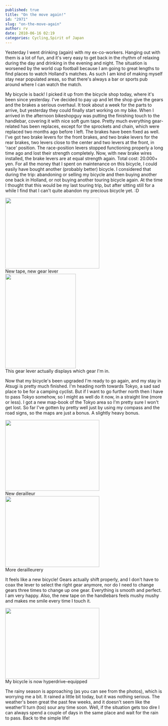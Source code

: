 ```yaml
---
published: true
title: "On the move again!"
id: "2971"
slug: "on-the-move-again"
author: rv
date: 2010-06-16 02:19
categories: Cycling,Spirit of Japan
---
```

Yesterday I went drinking (again) with my ex-co-workers. Hanging out with them is a lot of fun, and it's very easy to get back in the rhythm of relaxing during the day and drinking in the evening and night. The situation is worsened by the world cup football because I am going to great lengths to find places to watch Holland's matches. As such I am kind of making myself stay near populated areas, so that there's always a bar or sports pub around where I can watch the match.

My bicycle is back! I picked it up from the bicycle shop today, where it's been since yesterday. I've decided to pay up and let the shop give the gears and the brakes a serious overhaul. It took about a week for the parts to arrive, but yesterday they could finally start working on my bike. When I arrived in the afternoon bikeshopguy was putting the finishing touch to the handlebar, covering it with nice soft gum tape. Pretty much everything gear-related has been replaces, except for the sprockets and chain, which were replaced two months ago before I left. The brakes have been fixed as well. I've got two brake levers for the front brakes, and two brake levers for the rear brakes, two levers close to the center and two levers at the front, in 'race' position. The race-position levers stopped functioning properly a long time ago and lost their strength completely. Now, with new brake wires installed, the brake levers are at equal strength again. Total cost: 20.000+ yen. For all the money that I spent on maintenance on this bicycle, I could easily have bought another (probably better) bicycle. I considered that during the trip: abandoning or selling my bicycle and then buying another one back in Holland, or not buying another touring bicycle again. At the time I thought that this would be my last touring trip, but after sitting still for a while I find that I can't quite abandon my precious bicycle yet. :D

<div class="caption">
<a href="https://s3.amazonaws.com/cfwblog/uploads/2010/06/img_6022.jpg"><img class="size-medium wp-image-2982" title="IMG_6022" src="https://s3.amazonaws.com/cfwblog/uploads/2010/06/img_6022.jpg?w=300" alt="" width="300" height="225" /></a>
<div class="caption-text">New tape, new gear lever </div>
</div>

<div class="caption">
<a href="https://s3.amazonaws.com/cfwblog/uploads/2010/06/img_6024.jpg"><img class="size-medium wp-image-2983" title="IMG_6024" src="https://s3.amazonaws.com/cfwblog/uploads/2010/06/img_6024.jpg?w=225" alt="" width="225" height="300" /></a>
<div class="caption-text">This gear lever actually displays which gear I&#039;m in.</div>
</div>

Now that my bicycle's been upgraded I'm ready to go again, and my stay in Atsugi is pretty much finished. I'm heading north towards Tokyo, a sad sad place to be for a camping cyclist. But if I want to go further north then I have to pass Tokyo somehow, so I might as well do it now, in a straight line (more or less). I got a new map-book of the Tokyo area so I'm pretty sure I won't get lost. So far I've gotten by pretty well just by using my compass and the road signs, so the maps are just a bonus. A slightly heavy bonus.

<div class="caption">
<a href="https://s3.amazonaws.com/cfwblog/uploads/2010/06/img_6027.jpg"><img class="size-medium wp-image-2984" title="IMG_6027" src="https://s3.amazonaws.com/cfwblog/uploads/2010/06/img_6027.jpg?w=300" alt="" width="300" height="225" /></a>
<div class="caption-text">New derailleur</div>
</div>

<div class="caption">
<a href="https://s3.amazonaws.com/cfwblog/uploads/2010/06/img_6029.jpg"><img class="size-medium wp-image-2985" title="IMG_6029" src="https://s3.amazonaws.com/cfwblog/uploads/2010/06/img_6029.jpg?w=300" alt="" width="300" height="225" /></a>
<div class="caption-text">More derailleurery</div>
</div>

It feels like a new bicycle! Gears actually shift properly, and I don't have to coax the lever to select the right gear anymore, nor do I need to change gears three times to change up one gear. Everything is smooth and perfect. I am very happy. Also, the new tape on the handlebars feels mushy mushy and makes me smile every time I touch it.

<div class="caption">
<a href="https://s3.amazonaws.com/cfwblog/uploads/2010/06/img_6030.jpg"><img class="size-medium wp-image-2986" title="IMG_6030" src="https://s3.amazonaws.com/cfwblog/uploads/2010/06/img_6030.jpg?w=300" alt="" width="300" height="225" /></a>
<div class="caption-text">My bicycle is now hyperdrive-equipped</div>
</div>

The rainy season is approaching (as you can see from the photos), which is worrying me a bit. It rained a little bit today, but it was nothing serious. The weather's been great the past few weeks, and it doesn't seem like the weather'll turn (too) sour any time soon. Well, if the situation gets too dire I can always spend a couple of days in the same place and wait for the rain to pass. Back to the simple life!